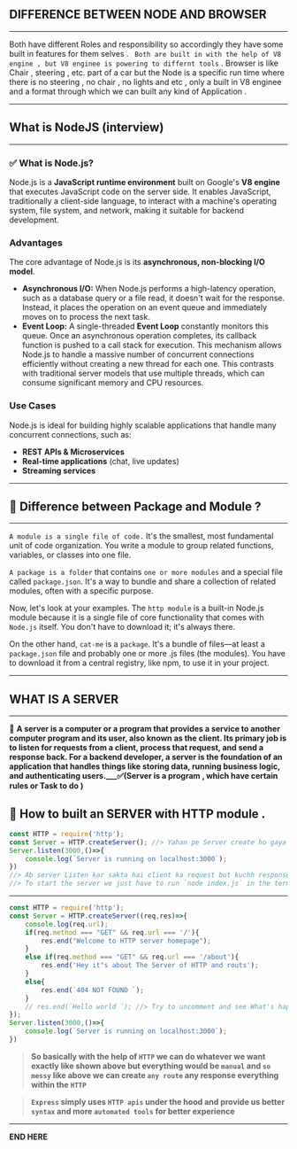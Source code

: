 ## DIFFERENCE BETWEEN NODE AND BROWSER 
--- 
Both have different Roles and responsibility so accordingly they have some built in features for them selves . ```  Both are built in with the help of V8 engine , but V8 enginee is powering to differnt tools ``` . Browser is like Chair , steering , etc. part of a car but the Node is a specific run time where there is no steering , no chair , no lights and etc , only a built in V8 enginee and a format through which we can built any kind of Application . 

--- 

## What is NodeJS (interview)
---

### ✅ What is Node.js?

Node.js is a **JavaScript runtime environment** built on Google's **V8 engine** that executes JavaScript code on the server side. It enables JavaScript, traditionally a client-side language, to interact with a machine's operating system, file system, and network, making it suitable for backend development.


### Advantages

The core advantage of Node.js is its **asynchronous, non-blocking I/O model**.

* **Asynchronous I/O:** When Node.js performs a high-latency operation, such as a database query or a file read, it doesn't wait for the response. Instead, it places the operation on an event queue and immediately moves on to process the next task.
* **Event Loop:** A single-threaded **Event Loop** constantly monitors this queue. Once an asynchronous operation completes, its callback function is pushed to a call stack for execution. This mechanism allows Node.js to handle a massive number of concurrent connections efficiently without creating a new thread for each one. This contrasts with traditional server models that use multiple threads, which can consume significant memory and CPU resources.

### Use Cases

Node.js is ideal for building highly scalable applications that handle many concurrent connections, such as:

* **REST APIs & Microservices**
* **Real-time applications** (chat, live updates)
* **Streaming services**
---

## 💽 Difference between Package and Module ? 
---
`A module is a single file of code.` It's the smallest, most fundamental unit of code organization. You write a module to group related functions, variables, or classes into one file.

`A package is a folder` that contains `one or more modules` and a special file called `package.json`. It's a way to bundle and share a collection of related modules, often with a specific purpose.

Now, let's look at your examples. The `http module` is a built-in Node.js module because it is a single file of core functionality that comes with `Node.js` itself. You don't have to download it; it's always there.

On the other hand, `cat-me` is a `package`. It's a bundle of files—at least a `package.json` file and probably one or more .js files (the modules). You have to download it from a central registry, like npm, to use it in your project.

---
## WHAT IS A SERVER 
--- 

🚀 **A server is a computer or a program that provides a service to another computer program and its user, also known as the client. Its primary job is to listen for requests from a client, process that request, and send a response back. For a backend developer, a server is the foundation of an application that handles things like storing data, running business logic, and authenticating users.___✅(Server is a program , which have certain rules or Task to do )**

## 💯 How to built an SERVER with HTTP module . 

```javascript 
const HTTP = require('http');
const Server = HTTP.createServer(); //> Yahan pe Server create ho gaya but abtak chalu nahi hua . 
Server.listen(3000,()=>{
    console.log(`Server is running on localhost:3000`);
})
//> Ab server Listen kar sakta hai client ka request but kuchh response nahi dega because not programmed for it yet . 
//> To start the server we just have to run `node index.js` in the terminal inside class1 directory . 
```
--- 
```javascript 
const HTTP = require('http');
const Server = HTTP.createServer((req,res)=>{
    console.log(req.url);
    if(req.method === "GET" && req.url === '/'){
        res.end("Welcome to HTTP server homepage");
    }
    else if(req.method === "GET" && req.url === '/about'){
        res.end('Hey it"s about The Server of HTTP and routs');
    }
    else{
        res.end(`404 NOT FOUND `);
    }
    // res.end(`Hello world `); //> Try to uncomment and see What's happening 
}); 
Server.listen(3000,()=>{
    console.log(`Server is running on localhost:3000`);
})
```

> **So basically with the help of `HTTP` we can do whatever we want exactly like shown above but everything would be `manual` and `so messy` like above we can create `any route` any response everything within the `HTTP`**

> **`Express` simply uses `HTTP apis` under the hood and provide us better `syntax` and more `automated tools` for better experience** 
--- 

**END HERE**
